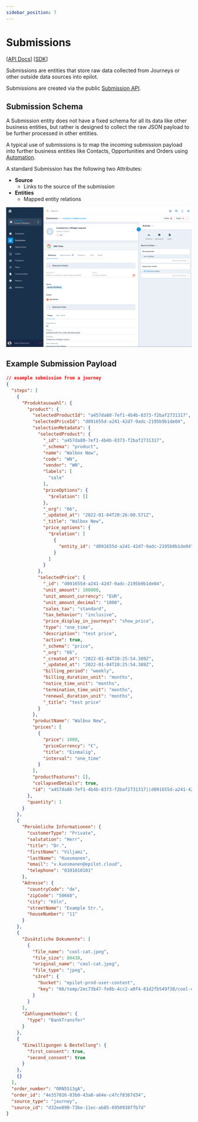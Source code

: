 ```yaml
---
sidebar_position: 7
---
```


# Submissions

[[API Docs](/api/submission)]
[[SDK](https://www.npmjs.com/package/@epilot/submission-client)]

Submissions are entities that store raw data collected from Journeys or other outside data sources into epilot.

Submissions are created via the public [Submission API](/api/submission).

## Submission Schema

A Submission entity does not have a fixed schema for all its data like other business entities, but rather is designed to collect the raw JSON payload to be further processed in other entities.

A typical use of submissions is to map the incoming submission payload into further business entities like Contacts, Opportunities and Orders using [Automation](/docs/automation/automation-flows).

A standard Submission has the following two Attributes:

- **Source**
  - Links to the source of the submission
- **Entities**
  - Mapped entity relations

![](../static/img/submission.png)

## Example Submission Payload

```json
// example submission from a journey
{
  "steps": [
    {
      "Produktauswahl": {
        "product": {
          "selectedProductId": "a457da80-7ef1-4b4b-8373-f2baf2731317",
          "selectedPriceId": "d091655d-a241-42d7-9adc-2195b9b1de04",
          "selectionMetadata": {
            "selectedProduct": {
              "_id": "a457da80-7ef1-4b4b-8373-f2baf2731317",
              "_schema": "product",
              "name": "Walbox New",
              "code": "WN",
              "vendor": "WN",
              "labels": [
                "sale"
              ],
              "priceOptions": {
                "$relation": []
              },
              "_org": "66",
              "_updated_at": "2022-01-04T20:26:00.571Z",
              "_title": "Walbox New",
              "price_options": {
                "$relation": [
                  {
                    "entity_id": "d091655d-a241-42d7-9adc-2195b9b1de04"
                  }
                ]
              }
            },
            "selectedPrice": {
              "_id": "d091655d-a241-42d7-9adc-2195b9b1de04",
              "unit_amount": 100000,
              "unit_amount_currency": "EUR",
              "unit_amount_decimal": "1000",
              "sales_tax": "standard",
              "tax_behavior": "inclusive",
              "price_display_in_journeys": "show_price",
              "type": "one_time",
              "description": "test price",
              "active": true,
              "_schema": "price",
              "_org": "66",
              "_created_at": "2022-01-04T20:25:54.389Z",
              "_updated_at": "2022-01-04T20:25:54.389Z",
              "billing_period": "weekly",
              "billing_duration_unit": "months",
              "notice_time_unit": "months",
              "termination_time_unit": "months",
              "renewal_duration_unit": "months",
              "_title": "test price"
            }
          },
          "productName": "Walbox New",
          "prices": [
            {
              "price": 1000,
              "priceCurrency": "€",
              "title": "Einmalig",
              "interval": "one_time"
            }
          ],
          "productFeatures": [],
          "collapsedDetails": true,
          "id": "a457da80-7ef1-4b4b-8373-f2baf2731317||d091655d-a241-42d7-9adc-2195b9b1de04"
        },
        "quantity": 1
      }
    },
    {
      "Persönliche Informationen": {
        "customerType": "Private",
        "salutation": "Herr",
        "title": "Dr.",
        "firstName": "Viljami",
        "lastName": "Kuosmanen",
        "email": "v.kuosmanen@epilot.cloud",
        "telephone": "0101010101"
      },
      "Adresse": {
        "countryCode": "de",
        "zipCode": "50668",
        "city": "Köln",
        "streetName": "Example Str.",
        "houseNumber": "11"
      }
    },
    {
      "Zusätzliche Dokumente": [
        {
          "file_name": "cool-cat.jpeg",
          "file_size": 80430,
          "original_name": "cool-cat.jpeg",
          "file_type": "jpeg",
          "s3ref": {
            "bucket": "epilot-prod-user-content",
            "key": "66/temp/2ec73b47-fe8b-4cc2-a0f4-81d2fb549f38/cool-cat.jpeg"
          }
        }
      ],
      "Zahlungsmethoden": {
        "type": "BankTransfer"
      }
    },
    {
      "Einwilligungen & Bestellung": {
        "first_consent": true,
        "second_consent": true
      }
    },
    {}
  ],
  "order_number": "ORN5513gA",
  "order_id": "4e357016-83b0-43a8-a64e-c47cf8367d34",
  "source_type": "journey",
  "source_id": "d32ee890-73be-11ec-ab85-6950938ffb7d"
}
```
